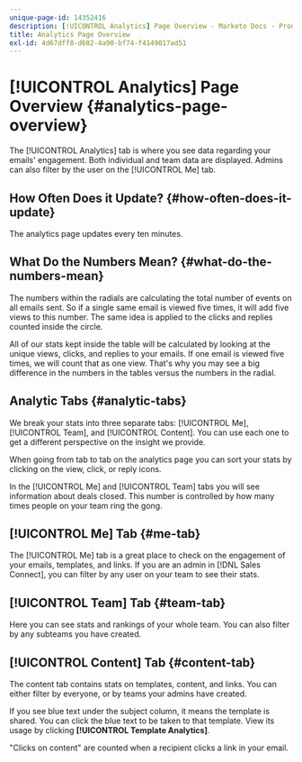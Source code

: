 ```yaml
---
unique-page-id: 14352416
description: [!UICONTROL Analytics] Page Overview - Marketo Docs - Product Documentation
title: Analytics Page Overview
exl-id: 4d67dff8-d602-4a90-bf74-f4149017ad51
---
```

# [!UICONTROL Analytics] Page Overview {#analytics-page-overview}

The [!UICONTROL Analytics] tab is where you see data regarding your emails' engagement. Both individual and team data are displayed. Admins can also filter by the user on the [!UICONTROL Me] tab.

## How Often Does it Update? {#how-often-does-it-update}

The analytics page updates every ten minutes.

## What Do the Numbers Mean? {#what-do-the-numbers-mean}

The numbers within the radials are calculating the total number of events on all emails sent. So if a single same email is viewed five times, it will add five views to this number. The same idea is applied to the clicks and replies counted inside the circle.

All of our stats kept inside the table will be calculated by looking at the unique views, clicks, and replies to your emails. If one email is viewed five times, we will count that as one view. That's why you may see a big difference in the numbers in the tables versus the numbers in the radial.

## Analytic Tabs {#analytic-tabs}

We break your stats into three separate tabs: [!UICONTROL Me], [!UICONTROL Team], and [!UICONTROL Content]. You can use each one to get a different perspective on the insight we provide.

When going from tab to tab on the analytics page you can sort your stats by clicking on the view, click, or reply icons.

In the [!UICONTROL Me] and [!UICONTROL Team] tabs you will see information about deals closed. This number is controlled by how many times people on your team ring the gong.

## [!UICONTROL Me] Tab {#me-tab}

The [!UICONTROL Me] tab is a great place to check on the engagement of your emails, templates, and links. If you are an admin in [!DNL Sales Connect], you can filter by any user on your team to see their stats.

## [!UICONTROL Team] Tab {#team-tab}

Here you can see stats and rankings of your whole team. You can also filter by any subteams you have created.

## [!UICONTROL Content] Tab {#content-tab}

The content tab contains stats on templates, content, and links. You can either filter by everyone, or by teams your admins have created.

If you see blue text under the subject column, it means the template is shared. You can click the blue text to be taken to that template. View its usage by clicking **[!UICONTROL Template Analytics]**.

"Clicks on content" are counted when a recipient clicks a link in your email.
